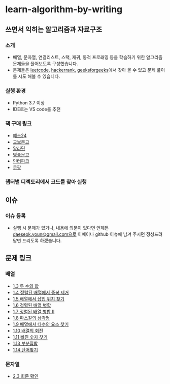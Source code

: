 # learn-algorithm-by-writing
## 쓰면서 익히는 알고리즘과 자료구조
### 소개
- 배열, 문자열, 연결리스트, 스택, 재귀, 동적 프로래밍 등을 학습하기 위한 알고리즘 문제들을 풀어보도록 구성했습니다.
- 문제들은 [leetcode](https://leetcode.com/), [hackerrank](https://www.hackerrank.com/), [geeksforgeeks](https://www.geeksforgeeks.org/)에서 찾아 볼 수 있고 문제 풀이를 시도 해볼 수 있습니다.
### 실행 환경
- Python 3.7 이상
- IDE로는 VS code를 추천
### 책 구매 링크
- [예스24](http://www.yes24.com/Product/Goods/98828718)
- [교보문고](http://www.kyobobook.co.kr/product/detailViewKor.laf?ejkGb=KOR&mallGb=KOR&barcode=9791162244104&orderClick=LEa&Kc=)
- [알라딘](https://www.aladin.co.kr/shop/wproduct.aspx?ItemId=267996120)
- [영풍문고](https://www.ypbooks.co.kr/book.yp)
- [인터파크](http://book.interpark.com/product/BookDisplay.do?_method=detail&sc.prdNo=348050838&sc.saNo=003002003&bid1=search_auto&bid2=detail&bid3=prd_nm&bid4=001)
- [쿠팡](https://www.coupang.com/vp/products/5231620256?itemId=7367310356&vendorItemId=74689525535&q=%EC%9C%A4%EB%8C%80%EC%84%9D&itemsCount=17&searchId=da50db39cd1d45b4868b13bbc273bef7&rank=1&isAddedCart=)

### 챕터별 디렉토리에서 코드를 찾아 실행

## 이슈
### 이슈 등록
- 실행 시 문제가 있거나, 내용에 의문이 있다면 언제든 daeseok.youn@gmail.com으로 이메이나
  github 이슈에 남겨 주시면 정성드려 답변 드리도록 하겠습니다.

## 문제 링크
### 배열
- [1.3 두 수의 합](Array/1_3_two_sum/README.md)
- [1.4 정렬된 배열에서 중복 제거](Array/1_4_remove_duplicates/README.md)
- [1.5 배열에서 삽입 위치 찾기](Array/1_5_search_insert/README.md)
- [1.6 정렬된 배열 병합](Array/1_6_merge/README.md)
- [1.7 정렬된 배열 병합 II](Array/1_7_merge_arr_2/README.md)
- [1.8 파스칼의 삼각형](Array/1_8_pascals_triangle/README.md)
- [1.9 배열에서 다수의 요소 찾기](Array/1_9_majority_element/README.md)
- [1.10 배열의 회전](Array/1_10_rotate/README.md)
- [1.11 빠진 숫자 찾기](Array/1_11_missing_num/README.md)
- [1.13 부분집합](Array/1_13_subset/README.md)
- [1.14 단어찾기](Array/1_14_find_word/README.md)
### 문자열
- [2.3 회문 확인](String/2_3_palindrome/README.md)